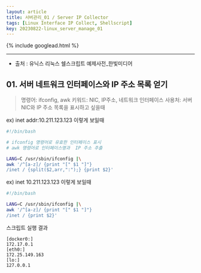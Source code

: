 ```yaml
---
layout: article
title: 서버관리_01 / Server IP Collector
tags: [Linux Interface IP Collect, Shellscript]
key: 20230822-linux_server_manage_01 
---
```


{% include googlead.html %}

---

- 출처 : 유닉스 리눅스 쉘스크립트 예제사전_한빛미디어

## 01. 서버 네트워크 인터페이스와 IP 주소 목록 얻기

> 명령어: ifconfig, awk
> 키워드: NIC, IP주소, 네트워크 인터페이스
> 사용처: 서버 NIC와 IP 주소 목록을 표시하고 싶을때


ex) inet addr:10.211.123.123 이렇게 보일때

 ```bash
#!/bin/bash

# ifconfig 명령어로 유효한 인터페이스 표시
# awk 명령어로 인터페이스명과  IP 주소 추출

LANG=C /usr/sbin/ifconfig |\
awk '/^[a-z]/ {print "[" $1 "]"}
/inet / {split($2,arr,":");} {print $2}'
```

ex) inet 10.211.123.123 이렇게 보일때

```bash
#!/bin/bash

LANG=C /usr/sbin/ifconfig |\
awk '/^[a-z]/ {print "[" $1 "]"}
/inet / {print $2}'
```

스크립트 실행 결과
```
[docker0:]
172.17.0.1
[eth0:]
172.25.149.163
[lo:]
127.0.0.1
```

